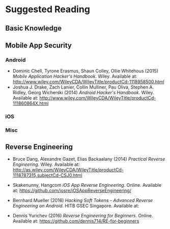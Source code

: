 # Suggested Reading

## Basic Knowledge

## Mobile App Security

### Android

- Dominic Chell, Tyrone Erasmus, Shaun Colley, Ollie Whitehous (2015) *Mobile Application Hacker's Handbook*. Wiley. Available at: http://www.wiley.com/WileyCDA/WileyTitle/productCd-1118958500.html
- Joshua J. Drake, Zach Lanier, Collin Mulliner, Pau Oliva, Stephen A. Ridley, Georg Wicherski (2014) *Android Hacker's Handbook*. Wiley. Available at: http://www.wiley.com/WileyCDA/WileyTitle/productCd-111860864X.html

### iOS

### Misc

## Reverse Engineering

- Bruce Dang, Alexandre Gazet, Elias Backaalany (2014) *Practical Reverse Engineering*. Wiley. Available at: http://as.wiley.com/WileyCDA/WileyTitle/productCd-1118787315,subjectCd-CSJ0.html

- Skakenunny, Hangcom *iOS App Reverse Engineering*. Online. Available at: https://github.com/iosre/iOSAppReverseEngineering/

- Bernhard Mueller (2016) *Hacking Soft Tokens - Advanced Reverse Engineering on Android*. HITB GSEC Singapore. Available at:

- Dennis Yurichev (2016) *Reverse Engineering for Beginners*. Online. Available at: https://github.com/dennis714/RE-for-beginners
